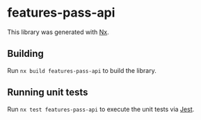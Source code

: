 # features-pass-api

This library was generated with [Nx](https://nx.dev).

## Building

Run `nx build features-pass-api` to build the library.

## Running unit tests

Run `nx test features-pass-api` to execute the unit tests via [Jest](https://jestjs.io).
